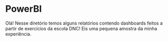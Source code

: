 # PowerBI
Olá! 
Nesse diretório temos alguns relatórios contendo dashboards feitos a partir de exercícios da escola DNC! Eis uma pequena amostra da minha experiência.
